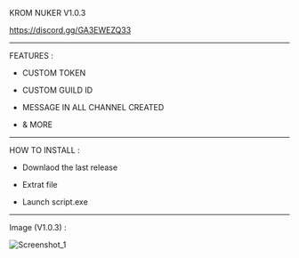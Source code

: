 KROM NUKER V1.0.3

https://discord.gg/GA3EWEZQ33

---

FEATURES :

- CUSTOM TOKEN

- CUSTOM GUILD ID

- MESSAGE IN ALL CHANNEL CREATED

- & MORE

---

HOW TO INSTALL :

- Downlaod the last release

- Extrat file

- Launch script.exe

---

Image (V1.0.3) : 

![Screenshot_1](https://github.com/KROMSOLO/KROM_NUKER/assets/173605954/f1c65250-1afb-4d23-8f26-595f2c12861e)

